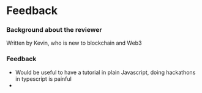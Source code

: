 # Feedback

### Background about the reviewer
Written by Kevin, who is new to blockchain and Web3

### Feedback
- Would be useful to have a tutorial in plain Javascript, doing hackathons in typescript is painful
- 